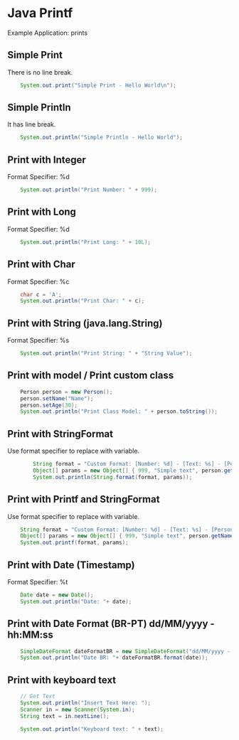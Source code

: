 # Java Printf


Example Application: prints

## Simple Print

There is no line break.

```java
	System.out.print("Simple Print - Hello World\n");
```

## Simple Println

It has line break.

```java
	System.out.println("Simple Println - Hello World");
```


## Print with Integer

Format Specifier: %d

```java
	System.out.println("Print Number: " + 999);
```


## Print with Long

Format Specifier: %d

```java
	System.out.println("Print Long: " + 10L);
```

## Print with Char

Format Specifier: %c

```java
	char c = 'A';
	System.out.println("Print Char: " + c);
```
		
## Print with String (java.lang.String)

Format Specifier: %s

```java
	System.out.println("Print String: " + "String Value");
```

## Print with model / Print custom class

```java
	Person person = new Person();
	person.setName("Name");
	person.setAge(30);
	System.out.println("Print Class Model: " + person.toString());
```

## Print with StringFormat

Use format specifier to replace with variable.

```java
		String format = "Custom Format: [Number: %d] - [Text: %s] - [Person Name: %s, Person Age: %d]";
		Object[] params = new Object[] { 999, "Simple text", person.getName(), person.getAge() };
		System.out.println(String.format(format, params));
```
		
## Print with Printf and StringFormat

Use format specifier to replace with variable.

```java
	String format = "Custom Format: [Number: %d] - [Text: %s] - [Person Name: %s, Person Age: %d]";
	Object[] params = new Object[] { 999, "Simple text", person.getName(), person.getAge() };
	System.out.printf(format, params);
```
		
		
## Print with Date (Timestamp)

Format Specifier: %t

```java
	Date date = new Date();
	System.out.println("Date: "+ date);
```
		
## Print with Date Format (BR-PT) dd/MM/yyyy - hh:MM:ss
```java
	SimpleDateFormat dateFormatBR = new SimpleDateFormat("dd/MM/yyyy - hh:MM:ss");
	System.out.println("Date BR: "+ dateFormatBR.format(date));
```
		
## Print with keyboard text
```java
	// Get Text
	System.out.println("Insert Text Here: ");
	Scanner in = new Scanner(System.in);
	String text = in.nextLine();
	
	System.out.println("Keyboard text: " + text);
```
		
